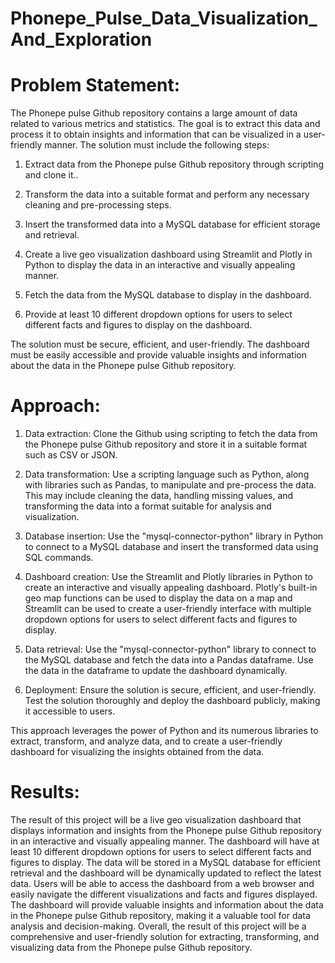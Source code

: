 # Phonepe_Pulse_Data_Visualization_And_Exploration

# Problem Statement:
The Phonepe pulse Github repository contains a large amount of data related to
various metrics and statistics. The goal is to extract this data and process it to obtain
insights and information that can be visualized in a user-friendly manner.
The solution must include the following steps:
1. Extract data from the Phonepe pulse Github repository through scripting and
clone it..

2. Transform the data into a suitable format and perform any necessary cleaning
and pre-processing steps.

3. Insert the transformed data into a MySQL database for efficient storage and
retrieval.

4. Create a live geo visualization dashboard using Streamlit and Plotly in Python
to display the data in an interactive and visually appealing manner.

5. Fetch the data from the MySQL database to display in the dashboard.
 
6. Provide at least 10 different dropdown options for users to select different
facts and figures to display on the dashboard.

The solution must be secure, efficient, and user-friendly. The dashboard must be
easily accessible and provide valuable insights and information about the data in the
Phonepe pulse Github repository.

# Approach:
1. Data extraction: Clone the Github using scripting to fetch the data from the
Phonepe pulse Github repository and store it in a suitable format such as CSV
or JSON.

2. Data transformation: Use a scripting language such as Python, along with
libraries such as Pandas, to manipulate and pre-process the data. This may
include cleaning the data, handling missing values, and transforming the data
into a format suitable for analysis and visualization.

3. Database insertion: Use the "mysql-connector-python" library in Python to
connect to a MySQL database and insert the transformed data using SQL
commands.

4. Dashboard creation: Use the Streamlit and Plotly libraries in Python to create
an interactive and visually appealing dashboard. Plotly's built-in geo map
functions can be used to display the data on a map and Streamlit can be used
to create a user-friendly interface with multiple dropdown options for users to
select different facts and figures to display.

5. Data retrieval: Use the "mysql-connector-python" library to connect to the
MySQL database and fetch the data into a Pandas dataframe. Use the data in
the dataframe to update the dashboard dynamically.

6. Deployment: Ensure the solution is secure, efficient, and user-friendly. Test
the solution thoroughly and deploy the dashboard publicly, making it
accessible to users.

This approach leverages the power of Python and its numerous libraries to extract,
transform, and analyze data, and to create a user-friendly dashboard for visualizing
the insights obtained from the data.

# Results:
The result of this project will be a live geo visualization dashboard that displays
information and insights from the Phonepe pulse Github repository in an interactive
and visually appealing manner. The dashboard will have at least 10 different
dropdown options for users to select different facts and figures to display. The data
will be stored in a MySQL database for efficient retrieval and the dashboard will be
dynamically updated to reflect the latest data.
Users will be able to access the dashboard from a web browser and easily navigate
the different visualizations and facts and figures displayed. The dashboard will
provide valuable insights and information about the data in the Phonepe pulse
Github repository, making it a valuable tool for data analysis and decision-making.
Overall, the result of this project will be a comprehensive and user-friendly solution
for extracting, transforming, and visualizing data from the Phonepe pulse Github
repository.
